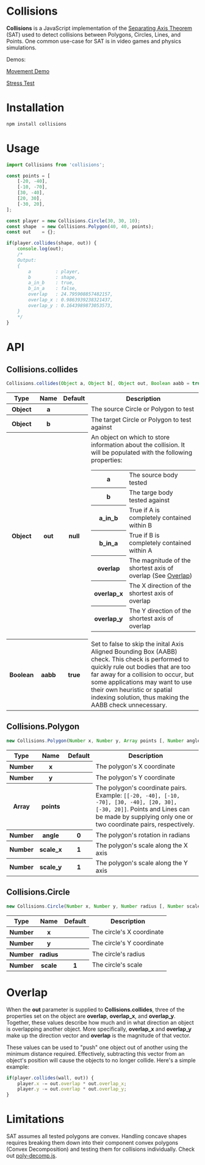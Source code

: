 # Collisions

**Collisions** is a JavaScript implementation of the [Separating Axis Theorem](https://en.wikipedia.org/wiki/Separating_axis_theorem) (SAT) used to detect collisions between Polygons, Circles, Lines, and Points. One common use-case for SAT is in video games and physics simulations.

Demos:

[Movement Demo](https://sinova.github.com/Collisions/demo)

[Stress Test](https://sinova.github.com/Collisions/demo?stress)

# Installation

```bash
npm install collisions
```

# Usage

```JavaScript
import Collisions from 'collisions';

const points = [
	[-20, -40],
	[-10, -70],
	[30, -40],
	[20, 30],
	[-30, 20],
];

const player = new Collisions.Circle(30, 30, 10);
const shape  = new Collisions.Polygon(40, 40, points);
const out    = {};

if(player.collides(shape, out)) {
	console.log(out);
	/*
	Output:
	{
		a         : player,
		b         : shape,
		a_in_b    : true,
		b_in_a    : false,
		overlap   : 24.795908857482157,
		overlap_x : 0.9863939238321437,
		overlap_y : 0.1643989873053573,
	}
	*/
}
```

# API

## Collisions.collides

```JavaScript
Collisions.collides(Object a, Object b[, Object out, Boolean aabb = true])
```

<table>
	<tr>
		<th>Type</th>
		<th>Name</th>
		<th>Default</th>
		<th>Description</th>
	</tr>
	<tr>
		<th>Object</th>
		<th>a</th>
		<th></th>
		<td>The source Circle or Polygon to test</td>
	</tr>
	<tr>
		<th>Object</th>
		<th>b</th>
		<th></th>
		<td>The target Circle or Polygon to test against</td>
	</tr>
	<tr>
		<th>Object</th>
		<th>out</th>
		<th>null</th>
		<td>
			An object on which to store information about the collision. It will be populated with the following properties:
			<table>
				<tr>
					<th>a</th>
					<td>The source body tested</td>
				</tr>
				<tr>
					<th>b</th>
					<td>The targe body tested against</td>
				</tr>
				<tr>
					<th>a_in_b</th>
					<td>True if A is completely contained within B</td>
				</tr>
				<tr>
					<th>b_in_a</th>
					<td>True if B is completely contained within A</td>
				</tr>
				<tr>
					<th>overlap</th>
					<td>The magnitude of the shortest axis of overlap (See <a href="#overlap">Overlap</a>)</td>
				</tr>
				<tr>
					<th>overlap_x</th>
					<td>The X direction of the shortest axis of overlap</td>
				</tr>
				<tr>
					<th>overlap_y</th>
					<td>The Y direction of the shortest axis of overlap</td>
				</tr>
			</table>
		</td>
	</tr>
	<tr>
		<th>Boolean</th>
		<th>aabb</th>
		<th>true</th>
		<td>Set to false to skip the inital Axis Aligned Bounding Box (AABB) check. This check is performed to quickly rule out bodies that are too far away for a collision to occur, but some applications may want to use their own heuristic or spatial indexing solution, thus making the AABB check unnecessary.</td>
	</tr>
</table>

## Collisions.Polygon

```JavaScript
new Collisions.Polygon(Number x, Number y, Array points [, Number angle = 0, Number scale_x = 1, Number scale_y = 1])
```

<table>
	<tr>
		<th>Type</th>
		<th>Name</th>
		<th>Default</th>
		<th>Description</th>
	</tr>
	<tr>
		<th>Number</th>
		<th>x</th>
		<th></th>
		<td>The polygon's X coordinate</td>
	</tr>
	<tr>
		<th>Number</th>
		<th>y</th>
		<th></th>
		<td>The polygon's Y coordinate</td>
	</tr>
	<tr>
		<th>Array</th>
		<th>points</th>
		<th></th>
		<td>The polygon's coordinate pairs. Example: <code>[[-20, -40], [-10, -70], [30, -40], [20, 30], [-30, 20]]</code>. Points and Lines can be made by supplying only one or two coordinate pairs, respectively.</td>
	</tr>
	<tr>
		<th>Number</th>
		<th>angle</th>
		<th>0</th>
		<td>The polygon's rotation in radians</td>
	</tr>
	<tr>
		<th>Number</th>
		<th>scale_x</th>
		<th>1</th>
		<td>The polygon's scale along the X axis</td>
	</tr>
	<tr>
		<th>Number</th>
		<th>scale_y</th>
		<th>1</th>
		<td>The polygon's scale along the Y axis</td>
	</tr>
</table>

## Collisions.Circle

```JavaScript
new Collisions.Circle(Number x, Number y, Number radius [, Number scale = 1])
```

<table>
	<tr>
		<th>Type</th>
		<th>Name</th>
		<th>Default</th>
		<th>Description</th>
	</tr>
	<tr>
		<th>Number</th>
		<th>x</th>
		<th></th>
		<td>The circle's X coordinate</td>
	</tr>
	<tr>
		<th>Number</th>
		<th>y</th>
		<th></th>
		<td>The circle's Y coordinate</td>
	</tr>
	<tr>
		<th>Number</th>
		<th>radius</th>
		<th></th>
		<td>The circle's radius</td>
	</tr>
	<tr>
		<th>Number</th>
		<th>scale</th>
		<th>1</th>
		<td>The circle's scale</td>
	</tr>
</table>

<h1 id="overlap">Overlap</h1>

When the **out** parameter is supplied to **Collisions.collides**, three of the properties set on the object are **overlap**, **overlap\_x**, and **overlap\_y**. Together, these values describe how much and in what direction an object is overlapping another object. More specifically, **overlap\_x** and **overlap\_y** make up the direction vector and **overlap** is the magnitude of that vector.

These values can be used to "push" one object out of another using the minimum distance required. Effectively, subtracting this vector from an object's position will cause the objects to no longer collide. Here's a simple example:

```JavaScript
if(player.collides(wall, out)) {
	player.x -= out.overlap * out.overlap_x;
	player.y -= out.overlap * out.overlap_y;
}
```

# Limitations

SAT assumes all tested polygons are convex. Handling concave shapes requires breaking them down into their component convex polygons (Convex Decomposition) and testing them for collisions individually. Check out [poly-decomp.js](https://github.com/schteppe/poly-decomp.js).
